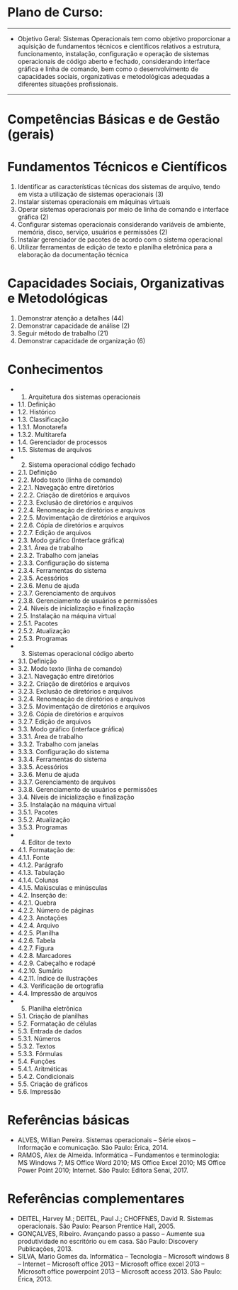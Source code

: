 # Plano de Curso:
------------------
- Objetivo Geral: Sistemas Operacionais tem como objetivo proporcionar a aquisição de fundamentos técnicos e científicos relativos a estrutura, funcionamento, instalação, configuração e operação de sistemas operacionais de código aberto e fechado, considerando interface gráfica e linha de comando, bem como o desenvolvimento de capacidades sociais, organizativas e metodológicas adequadas a diferentes situações profissionais.
------------------
# Competências Básicas e de Gestão (gerais)
# Fundamentos Técnicos e Científicos
1. Identificar as características técnicas dos sistemas de arquivo, tendo em vista a utilização de sistemas operacionais (3)
2. Instalar sistemas operacionais em máquinas virtuais
3. Operar sistemas operacionais por meio de linha de comando e interface gráfica (2)
4. Configurar sistemas operacionais considerando variáveis de ambiente, memória, disco, serviço, usuários e permissões (2)
5. Instalar gerenciador de pacotes de acordo com o sistema operacional
6. Utilizar ferramentas de edição de texto e planilha eletrônica para a elaboração da documentação técnica

# Capacidades Sociais, Organizativas e Metodológicas
1. Demonstrar atenção a detalhes (44)
2. Demonstrar capacidade de análise (2)
3. Seguir método de trabalho (21)
4. Demonstrar capacidade de organização (6)

# Conhecimentos
- 1. Arquitetura dos sistemas operacionais
- 1.1. Definição
- 1.2. Histórico
- 1.3. Classificação
- 1.3.1. Monotarefa
- 1.3.2. Multitarefa
- 1.4. Gerenciador de processos
- 1.5. Sistemas de arquivos
- 2. Sistema operacional código fechado
- 2.1. Definição
- 2.2. Modo texto (linha de comando)
- 2.2.1. Navegação entre diretórios
- 2.2.2. Criação de diretórios e arquivos
- 2.2.3. Exclusão de diretórios e arquivos
- 2.2.4. Renomeação de diretórios e arquivos
- 2.2.5. Movimentação de diretórios e arquivos
- 2.2.6. Cópia de diretórios e arquivos
- 2.2.7. Edição de arquivos
- 2.3. Modo gráfico (Interface gráfica)
- 2.3.1. Área de trabalho
- 2.3.2. Trabalho com janelas
- 2.3.3. Configuração do sistema
- 2.3.4. Ferramentas do sistema
- 2.3.5. Acessórios
- 2.3.6. Menu de ajuda
- 2.3.7. Gerenciamento de arquivos
- 2.3.8. Gerenciamento de usuários e permissões
- 2.4. Níveis de inicialização e finalização
- 2.5. Instalação na máquina virtual
- 2.5.1. Pacotes
- 2.5.2. Atualização
- 2.5.3. Programas
- 3. Sistemas operacional código aberto
- 3.1. Definição
- 3.2. Modo texto (linha de comando)
- 3.2.1. Navegação entre diretórios
- 3.2.2. Criação de diretórios e arquivos
- 3.2.3. Exclusão de diretórios e arquivos
- 3.2.4. Renomeação de diretórios e arquivos
- 3.2.5. Movimentação de diretórios e arquivos
- 3.2.6. Cópia de diretórios e arquivos
- 3.2.7. Edição de arquivos
- 3.3. Modo gráfico (interface gráfica)
- 3.3.1. Área de trabalho
- 3.3.2. Trabalho com janelas
- 3.3.3. Configuração do sistema
- 3.3.4. Ferramentas do sistema
- 3.3.5. Acessórios
- 3.3.6. Menu de ajuda
- 3.3.7. Gerenciamento de arquivos
- 3.3.8. Gerenciamento de usuários e permissões
- 3.4. Níveis de inicialização e finalização
- 3.5. Instalação na máquina virtual
- 3.5.1. Pacotes
- 3.5.2. Atualização
- 3.5.3. Programas
- 4. Editor de texto
- 4.1. Formatação de:
- 4.1.1. Fonte
- 4.1.2. Parágrafo
- 4.1.3. Tabulação
- 4.1.4. Colunas
- 4.1.5. Maiúsculas e minúsculas
- 4.2. Inserção de:
- 4.2.1. Quebra
- 4.2.2. Número de páginas
- 4.2.3. Anotações
- 4.2.4. Arquivo
- 4.2.5. Planilha
- 4.2.6. Tabela
- 4.2.7. Figura
- 4.2.8. Marcadores
- 4.2.9. Cabeçalho e rodapé
- 4.2.10. Sumário
- 4.2.11. Índice de ilustrações
- 4.3. Verificação de ortografia
- 4.4. Impressão de arquivos
- 5. Planilha eletrônica
- 5.1. Criação de planilhas
- 5.2. Formatação de células
- 5.3. Entrada de dados
- 5.3.1. Números
- 5.3.2. Textos
- 5.3.3. Fórmulas
- 5.4. Funções
- 5.4.1. Aritméticas
- 5.4.2. Condicionais
- 5.5. Criação de gráficos
- 5.6. Impressão

# Referências básicas
- ALVES, Willian Pereira. Sistemas operacionais – Série eixos – Informação e comunicação. São Paulo: Érica, 2014.
- RAMOS, Alex de Almeida. Informática – Fundamentos e terminologia: MS Windows 7; MS Office Word 2010; MS Office Excel 2010; MS Office Power Point 2010; Internet. São Paulo: Editora Senai, 2017.

# Referências complementares
- DEITEL, Harvey M.; DEITEL, Paul J.; CHOFFNES, David R. Sistemas operacionais. São Paulo: Pearson Prentice Hall, 2005.
- GONÇALVES, Ribeiro. Avançando passo a passo – Aumente sua produtividade no escritório ou em casa. São Paulo: Discovery Publicações, 2013.
- SILVA, Mario Gomes da. Informática – Tecnologia – Microsoft windows 8 – Internet – Microsoft office 2013 – Microsoft office excel 2013 – Microsoft office powerpoint 2013 – Microsoft access 2013. São Paulo: Érica, 2013.







